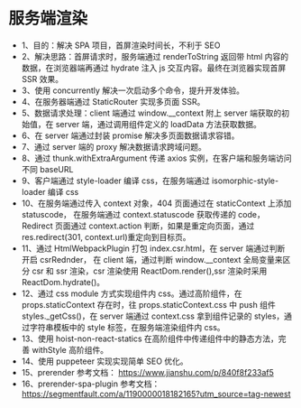 # 服务端渲染

- 1、目的：解决 SPA 项目，首屏渲染时间长，不利于 SEO
- 2、解决思路：首屏请求时，服务端通过 renderToString 返回带 html 内容的数据，在浏览器端再通过 hydrate 注入 js 交互内容。最终在浏览器实现首屏 SSR 效果。
- 3、使用 concurrently 解决一次启动多个命令，提升开发体验。
- 4、在服务器端通过 StaticRouter 实现多页面 SSR。
- 5、数据请求处理：client 端通过 window.\_\_context 附上 server 端获取的初始值，在 server 端，通过调用组件定义的 loadData 方法获取数据。
- 6、在 server 端通过封装 promise 解决多页面数据请求容错。
- 7、通过 server 端的 proxy 解决数据请求跨域问题。
- 8、通过 thunk.withExtraArgument 传递 axios 实例，在客户端和服务端访问不同 baseURL
- 9、客户端通过 style-loader 编译 css，在服务端通过 isomorphic-style-loader 编译 css
- 10、在服务端通过传入 context 对象，404 页面通过在 staticContext 上添加 statuscode，
  在服务端通过 context.statuscode 获取传递的 code，Redirect 页面通过 context.action 判断，如果是重定向页面，通过 res.redirect(301, context.url)重定向到目标页。
- 11、通过 HtmlWebpackPlugin 打包 index.csr.html，在 server 端通过判断开启 csrRednder，
  在 client 端，通过判断 window.\_\_context 全局变量来区分 csr 和 ssr 渲染，csr 渲染使用
  ReactDom.render(),ssr 渲染时采用 ReactDom.hydrate()。
- 12、通过 css module 方式实现组件内 css。通过高阶组件，在 props.staticContext 存在时，往
  props.staticContext.css 中 push 组件 styles.\_getCss()，在 server 端通过 context.css 拿到组件记录的 styles，通过字符串模板中的 style 标签，在服务端渲染组件内 css。
- 13、使用 hoist-non-react-statics 在高阶组件中传递组件中的静态方法，完善 withStyle 高阶组件。
- 14、使用 puppeteer 实现实现简单 SEO 优化。
- 15、prerender 参考文档：
  https://www.jianshu.com/p/840f8f233af5
- 16、prerender-spa-plugin 参考文档：
  https://segmentfault.com/a/1190000018182165?utm_source=tag-newest
